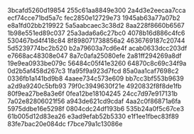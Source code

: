 3bcafd5260d19854
255c61aa8849e300
2a4d3e2eecaa7cca
ecf74cce71bd5a7c
fec2850e12729e73
1945ab63a77a07b2
e8a1fd02bb219922
5a5aabcaec3c38d2
8aa228f8660b6567
1b98e551ed89c037
25a3ada6a6c27bc0
4078b16d886c4fc6
530467bd4f418c84
8f898071738856a2
4636769187c20744
5d5239774bc2b520
b2a79603a7cd6e4f
acab0633dcc203df
e7668ac48308e047
8a7c0afa25080efe
2a81ff294269a8df
19e9ea0933be079c
56484c05f41e3260
64870c8c69c34f9a
0d2b5af458d267c3
1fa95f9a923d7fcd
85a0aa1caf7698c2
0336fb1a141bd9b8
4aaee734c573e609
bb7cc3bf553b9639
a2d9a9240c5bfb93
79f0c3949630f21e
4920832f8f8de1fb
80f9ea27be8a3e6f
0fea12be18104245
24cc7d97e917131b
7a02e82806021f56
a943de621cd9cdaf
4aa2c0f86871a6fa
5975ddbe16e5298f
0804cdc24df193b6
535b24a0f5c67ce3
61b005d12d83ea26
e3ad9efab52b5330
e1f1ee1fbec83f89
83fe7bac20e084dc
f7bce79a1c13086e
